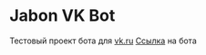 # Jabon VK Bot
Тестовый проект бота для [vk.ru](https://vk.ru)
[Ссылка](https://vk.com/club206500138) на бота 

